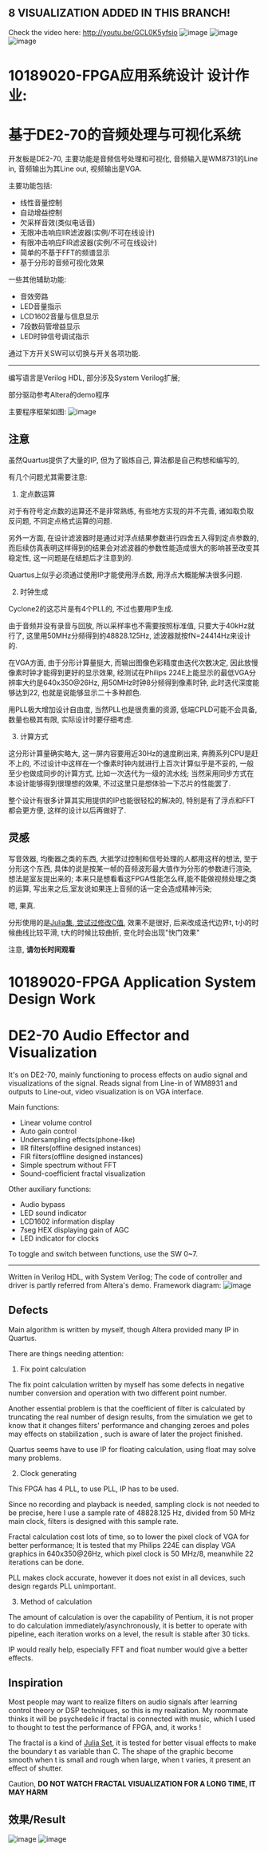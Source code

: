 8 VISUALIZATION ADDED IN THIS BRANCH!
-------------------
Check the video here: http://youtu.be/GCL0K5yfsio
![image](https://raw.githubusercontent.com/MacroBull/10189020-FPGA_application_work/feature-visual/wave.jpg)
![image](https://raw.githubusercontent.com/MacroBull/10189020-FPGA_application_work/feature-visual/peak.jpg)
![image](https://raw.githubusercontent.com/MacroBull/10189020-FPGA_application_work/feature-visual/osc.jpg)


10189020-FPGA应用系统设计 设计作业: 
======================================
基于DE2-70的音频处理与可视化系统
======================================
开发板是DE2-70, 主要功能是音频信号处理和可视化, 音频输入是WM8731的Line in,  音频输出为其Line out, 视频输出是VGA.

主要功能包括:
* 线性音量控制
* 自动增益控制
* 欠采样音效(类似电话音)
* 无限冲击响应IIR滤波器(实例/不可在线设计)
* 有限冲击响应FIR滤波器(实例/不可在线设计)
* 简单的不基于FFT的频谱显示
* 基于分形的音频可视化效果

一些其他辅助功能:
* 音效旁路
* LED音量指示
* LCD1602音量与信息显示
* 7段数码管增益显示
* LED时钟信号调试指示

通过下方开关SW可以切换与开关各项功能.

------------------------------
编写语言是Verilog HDL, 部分涉及System Verilog扩展;

部分驱动参考Altera的demo程序

主要程序框架如图:
![image](https://raw.githubusercontent.com/MacroBull/10189020-FPGA_application_work/master/topo.png)

注意
------------------------------
虽然Quartus提供了大量的IP, 但为了锻炼自己, 算法都是自己构想和编写的,

有几个问题尤其需要注意:

1. 定点数运算

  对于有符号定点数的运算还不是非常熟练, 有些地方实现的并不完善, 诸如取负取反问题, 不同定点格式运算的问题.
  
  另外一方面, 在设计滤波器时是通过对浮点结果参数进行四舍五入得到定点参数的, 而后续仿真表明这样得到的结果会对滤波器的参数性能造成很大的影响甚至改变其稳定性, 这一问题是在结题后才注意到的.
  
  Quartus上似乎必须通过使用IP才能使用浮点数, 用浮点大概能解决很多问题.
  
2. 时钟生成

  Cyclone2的这芯片是有4个PLL的, 不过也要用IP生成.
  
  由于音频并没有录音与回放, 所以采样率也不需要按照标准值, 只要大于40kHz就行了, 这里用50MHz分频得到的48828.125Hz, 滤波器就按fN=24414Hz来设计的.
  
  在VGA方面, 由于分形计算量挺大, 而输出图像色彩精度由迭代次数决定, 因此放慢像素时钟才能得到更好的显示效果,
  经测试在Philips 224E上能显示的最低VGA分辨率大约是640x350@26Hz, 用50MHz时钟8分频得到像素时钟, 此时迭代深度能够达到22, 也就是说能够显示二十多种颜色.
  
  用PLL极大增加设计自由度, 当然PLL也是很贵重的资源, 低端CPLD可能不会具备, 数量也极其有限, 实际设计时要仔细考虑.
  
3. 计算方式

  这分形计算量确实略大, 这一屏内容要用近30Hz的速度刷出来, 奔腾系列CPU是赶不上的, 不过设计中这样在一个像素时钟内就进行上百次计算似乎是不妥的, 一般至少也做成同步的计算方式, 比如一次迭代为一级的流水线; 当然采用同步方式在本设计能够得到很理想的效果, 不过这里只是想体验一下芯片的性能罢了.

  整个设计有很多计算其实用提供的IP也能很轻松的解决的, 特别是有了浮点和FFT都会更方便, 这样的设计以后再做好了.
  
灵感
-------------
写音效器, 均衡器之类的东西, 大抵学过控制和信号处理的人都用这样的想法, 至于分形这个东西, 具体的说是按某一帧的音频波形最大值作为分形的参数进行渲染, 想法是室友提出来的; 本来只是想看看这FPGA性能怎么样,能不能做视频处理之类的运算, 写出来之后,室友说如果连上音频的话一定会造成精神污染;

嗯, 果真.

分形使用的是[Julia集, 尝试过修改C值](http://en.wikipedia.org/wiki/Julia_set), 效果不是很好, 后来改成迭代边界t, t小的时候曲线比较平滑, t大的时候比较曲折, 变化时会出现"快门效果"

注意, **请勿长时间观看**

10189020-FPGA Application System Design Work
======================================
DE2-70 Audio Effector and Visualization
======================================
It's on DE2-70, mainly functioning to process effects on audio signal and visualizations of the signal.
Reads signal from Line-in of WM8931 and outputs to Line-out, video visualization is on VGA interface.

Main functions:
* Linear volume control
* Auto gain control
* Undersampling effects(phone-like)
* IIR filters(offline designed instances)
* FIR filters(offline designed instances)
* Simple spectrum without FFT
* Sound-coefficient fractal visualization

Other auxiliary functions:
* Audio bypass
* LED sound indicator
* LCD1602 information display
* 7seg HEX displaying gain of AGC
* LED indicator for clocks

To toggle and switch between functions, use the SW 0~7.

------------------------------
Written in Verilog HDL, with System Verilog;
The code of controller and driver is partly referred from Altera's demo.
Framework diagram:
![image](https://raw.githubusercontent.com/MacroBull/10189020-FPGA_application_work/master/topo.png)

Defects
------------------------------
Main algorithm is written by myself, though Altera provided many IP in Quartus.

There are things needing attention:

1. Fix point calculation

  The fix point calculation written by myself has some defects in negative number conversion and operation with two different point number.
  
  Another essential problem is that the coefficient of filter is calculated by truncating the real number of design results, from the simulation we get to know that it changes filters' performance and changing zeroes and poles may effects on stabilization , such is aware of later the project finished.
  
  Quartus seems have to use IP for floating calculation, using float may solve many problems.
  
2. Clock generating

  This FPGA has 4 PLL, to use PLL, IP has to be used.
  
  Since no recording and playback is needed, sampling clock is not needed to be precise, here I use a sample rate of 48828.125 Hz, divided from 50 MHz main clock, filters is designed with this sample rate.
  
  Fractal calculation cost lots of time, so to lower the pixel clock of VGA for better performance;
  It is tested that my Philips 224E can display VGA graphics in 640x350@26Hz, which pixel clock is 50 MHz/8, meanwhile 22 iterations can be done.
  
  PLL makes clock accurate, however it does not exist in all devices, such design regards PLL unimportant.
  
3. Method of calculation

  The amount of calculation is over the capability of Pentium, it is not proper to do calculation immediately/asynchronously, it is better to operate with pipeline, each iteration works on a level, the result is stable after 30 ticks.

  IP would really help, especially FFT and float number would give a better effects.
  
Inspiration
-------------
Most people may want to realize filters on audio signals after learning control theory or DSP techniques, so this is my realization. My roommate thinks it will be psychedelic if fractal is connected with music, which I used to thought to test the performance of FPGA, and, it works !

The fractal is a kind of [Julia Set](http://en.wikipedia.org/wiki/Julia_set), it is tested for better visual effects to make the boundary t as variable than C. The shape of the graphic become smooth when t is small and rough when large, when t varies, it present an effect of shutter.

Caution, **DO NOT WATCH FRACTAL VISUALIZATION FOR A LONG TIME, IT MAY HARM**


效果/Result
-------------------------------------------------
![image](https://raw.githubusercontent.com/MacroBull/10189020-FPGA_application_work/master/shot0.jpg)
![image](https://raw.githubusercontent.com/MacroBull/10189020-FPGA_application_work/master/shot1.jpg)
